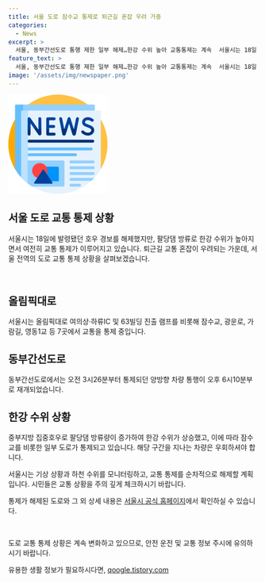 ```yaml
---
title: 서울 도로 잠수교 통제로 퇴근길 혼잡 우려 가중
categories:
  - News
excerpt: >
  서울, 동부간선도로 통행 제한 일부 해제…한강 수위 높아 교통통제는 계속  서울시는 18일 오후 6시 기준으로 올림픽대로 여의상·하류IC, 63빌딩 램프 등 7곳의 교통을 아직 통제 중이라 밝혔다. 또한, 동부간선도로의 양방향 차량 통행이 재개됐으나 한강 수위가 높아진 상황에서 잠수교 등 특정 지역은 아직 제한 중이다. 서울시는 기상과 수위 상황을 모니터링하며 순차적으로 교통 통제를 해제할 예정이다.
feature_text: >
  서울, 동부간선도로 통행 제한 일부 해제…한강 수위 높아 교통통제는 계속  서울시는 18일 오후 6시 기준으로 올림픽대로 여의상·하류IC, 63빌딩 램프 등 7곳의 교통을 아직 통제 중이라 밝혔다. 또한, 동부간선도로의 양방향 차량 통행이 재개됐으나 한강 수위가 높아진 상황에서 잠수교 등 특정 지역은 아직 제한 중이다. 서울시는 기상과 수위 상황을 모니터링하며 순차적으로 교통 통제를 해제할 예정이다.
image: '/assets/img/newspaper.png'
---
```


<p><img src="/assets/img/newspaper.png" alt="kimp 속보" /></p>

<h2>서울 도로 교통 통제 상황</h2>

<p>서울시는 18일에 발령됐던 호우 경보를 해제했지만, 팔당댐 방류로 한강 수위가 높아지면서 여전히 교통 통제가 이루어지고 있습니다. 퇴근길 교통 혼잡이 우려되는 가운데, 서울 전역의 도로 교통 통제 상황을 살펴보겠습니다.</p>

<p data-ke-size="size16">&nbsp;</p>

<h2 data-ke-size="size26">올림픽대로</h2>

<p>서울시는 올림픽대로 여의상·하류IC 및 63빌딩 진출 램프를 비롯해 잠수교, 광운로, 가람길, 영동1교 등 7곳에서 교통을 통제 중입니다.</p>

<h2 data-ke-size="size26">동부간선도로</h2>

<p>동부간선도로에서는 오전 3시26분부터 통제되던 양방향 차량 통행이 오후 6시10분부로 재개되었습니다.</p>

<h2 data-ke-size="size26">한강 수위 상황</h2>

<p>중부지방 집중호우로 팔당댐 방류량이 증가하여 한강 수위가 상승했고, 이에 따라 잠수교를 비롯한 일부 도로가 통제되고 있습니다. 해당 구간을 지나는 차량은 우회하셔야 합니다.</p>

<p>서울시는 기상 상황과 하천 수위를 모니터링하고, 교통 통제를 순차적으로 해제할 계획입니다. 시민들은 교통 상황을 주의 깊게 체크하시기 바랍니다.</p>

<p>통제가 해제된 도로와 그 외 상세 내용은 <a href='https://www.sisul.or.kr/open_content/childrenpark/'>서울시 공식 홈페이지</a>에서 확인하실 수 있습니다.</p>

<p data-ke-size="size16">&nbsp;</p>

<p>도로 교통 통제 상황은 계속 변화하고 있으므로, 안전 운전 및 교통 정보 주시에 유의하시기 바랍니다.</p>
유용한 생활 정보가 필요하시다면, <a href="https://qoogle.tistory.com" rel="dofollow">qoogle.tistory.com</a>


